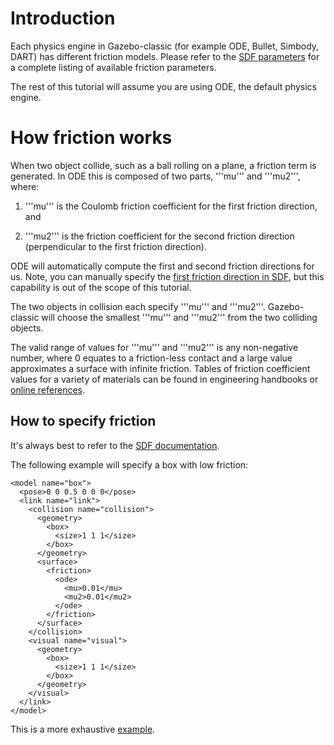 # Introduction

Each physics engine in Gazebo-classic (for example ODE, Bullet, Simbody, DART) has
different friction models. Please refer to the [SDF
parameters](http://sdformat.org/spec?ver=1.5&elem=collision#surface_friction) for a complete
listing of available friction parameters.

The rest of this tutorial will assume you are using ODE, the default physics
engine.

# How friction works

When two object collide, such as a ball rolling on a plane, a friction term is generated. In ODE this is composed of two parts, '''mu''' and '''mu2''', where:

  1. '''mu''' is the  Coulomb friction coefficient for the first friction direction, and

  1. '''mu2''' is the friction coefficient for the second friction direction (perpendicular to the first friction direction).

ODE will automatically compute the first and second friction directions for us. Note, you can manually specify the [first friction direction in SDF](http://sdformat.org/spec?ver=1.5&elem=collision#ode_fdir1), but this capability is out of the scope of this tutorial.

The two objects in collision each specify '''mu''' and '''mu2'''. Gazebo-classic will choose the smallest '''mu''' and '''mu2''' from the two colliding objects.

The valid range of values for '''mu''' and '''mu2''' is any non-negative number,
where 0 equates to a friction-less contact
and a large value approximates a surface with infinite friction.
Tables of friction coefficient values for a variety of
materials can be found in engineering handbooks
or [online references](http://www.engineeringtoolbox.com/friction-coefficients-d_778.html).

## How to specify friction

It's always best to refer to the [SDF documentation](http://sdformat.org/spec?ver=1.5&elem=collision#surface_friction).

The following example will specify a box with low friction:

~~~
<model name="box">
  <pose>0 0 0.5 0 0 0</pose>
  <link name="link">
    <collision name="collision">
      <geometry>
        <box>
          <size>1 1 1</size>
        </box>
      </geometry>
      <surface>
        <friction>
          <ode>
            <mu>0.01</mu>
            <mu2>0.01</mu2>
          </ode>
        </friction>
      </surface>
    </collision>
    <visual name="visual">
      <geometry>
        <box>
          <size>1 1 1</size>
        </box>
      </geometry>
    </visual>
  </link>
</model>
~~~

This is a more exhaustive [example](https://github.com/osrf/gazebo/blob/gazebo_1.9/sdf/worlds/test_friction.world).
